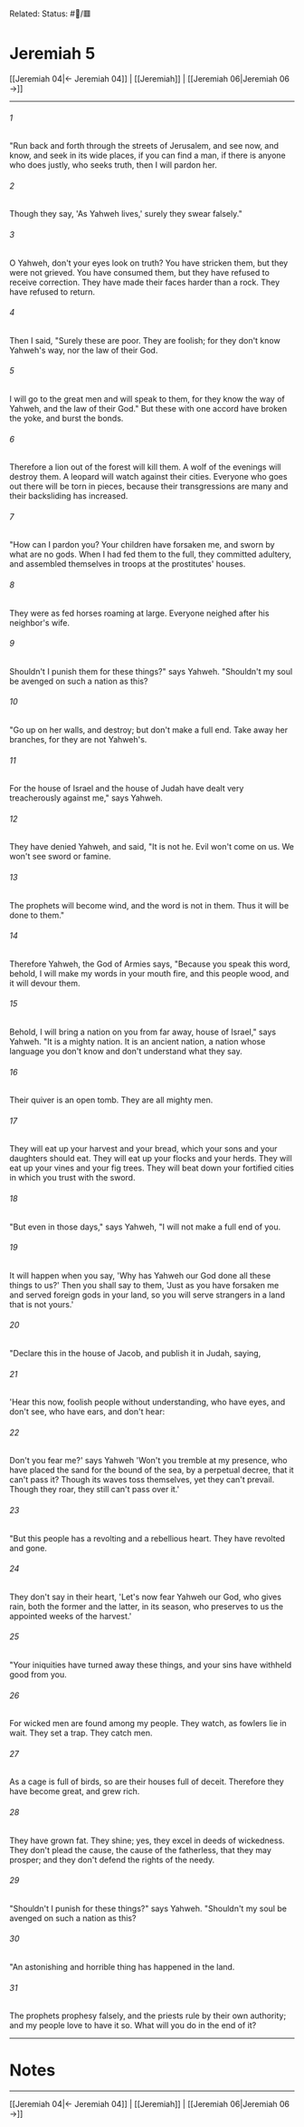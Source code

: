 Related:
Status: #📖/🟥
# Jeremiah 5

[[Jeremiah 04|← Jeremiah 04]] | [[Jeremiah]] | [[Jeremiah 06|Jeremiah 06 →]]
***



###### 1 
"Run back and forth through the streets of Jerusalem, and see now, and know, and seek in its wide places, if you can find a man, if there is anyone who does justly, who seeks truth, then I will pardon her. 

###### 2 
Though they say, 'As Yahweh lives,' surely they swear falsely." 

###### 3 
O Yahweh, don't your eyes look on truth? You have stricken them, but they were not grieved. You have consumed them, but they have refused to receive correction. They have made their faces harder than a rock. They have refused to return. 

###### 4 
Then I said, "Surely these are poor. They are foolish; for they don't know Yahweh's way, nor the law of their God. 

###### 5 
I will go to the great men and will speak to them, for they know the way of Yahweh, and the law of their God." But these with one accord have broken the yoke, and burst the bonds. 

###### 6 
Therefore a lion out of the forest will kill them. A wolf of the evenings will destroy them. A leopard will watch against their cities. Everyone who goes out there will be torn in pieces, because their transgressions are many and their backsliding has increased. 

###### 7 
"How can I pardon you? Your children have forsaken me, and sworn by what are no gods. When I had fed them to the full, they committed adultery, and assembled themselves in troops at the prostitutes' houses. 

###### 8 
They were as fed horses roaming at large. Everyone neighed after his neighbor's wife. 

###### 9 
Shouldn't I punish them for these things?" says Yahweh. "Shouldn't my soul be avenged on such a nation as this? 

###### 10 
"Go up on her walls, and destroy; but don't make a full end. Take away her branches, for they are not Yahweh's. 

###### 11 
For the house of Israel and the house of Judah have dealt very treacherously against me," says Yahweh. 

###### 12 
They have denied Yahweh, and said, "It is not he. Evil won't come on us. We won't see sword or famine. 

###### 13 
The prophets will become wind, and the word is not in them. Thus it will be done to them." 

###### 14 
Therefore Yahweh, the God of Armies says, "Because you speak this word, behold, I will make my words in your mouth fire, and this people wood, and it will devour them. 

###### 15 
Behold, I will bring a nation on you from far away, house of Israel," says Yahweh. "It is a mighty nation. It is an ancient nation, a nation whose language you don't know and don't understand what they say. 

###### 16 
Their quiver is an open tomb. They are all mighty men. 

###### 17 
They will eat up your harvest and your bread, which your sons and your daughters should eat. They will eat up your flocks and your herds. They will eat up your vines and your fig trees. They will beat down your fortified cities in which you trust with the sword. 

###### 18 
"But even in those days," says Yahweh, "I will not make a full end of you. 

###### 19 
It will happen when you say, 'Why has Yahweh our God done all these things to us?' Then you shall say to them, 'Just as you have forsaken me and served foreign gods in your land, so you will serve strangers in a land that is not yours.' 

###### 20 
"Declare this in the house of Jacob, and publish it in Judah, saying, 

###### 21 
'Hear this now, foolish people without understanding, who have eyes, and don't see, who have ears, and don't hear: 

###### 22 
Don't you fear me?' says Yahweh 'Won't you tremble at my presence, who have placed the sand for the bound of the sea, by a perpetual decree, that it can't pass it? Though its waves toss themselves, yet they can't prevail. Though they roar, they still can't pass over it.' 

###### 23 
"But this people has a revolting and a rebellious heart. They have revolted and gone. 

###### 24 
They don't say in their heart, 'Let's now fear Yahweh our God, who gives rain, both the former and the latter, in its season, who preserves to us the appointed weeks of the harvest.' 

###### 25 
"Your iniquities have turned away these things, and your sins have withheld good from you. 

###### 26 
For wicked men are found among my people. They watch, as fowlers lie in wait. They set a trap. They catch men. 

###### 27 
As a cage is full of birds, so are their houses full of deceit. Therefore they have become great, and grew rich. 

###### 28 
They have grown fat. They shine; yes, they excel in deeds of wickedness. They don't plead the cause, the cause of the fatherless, that they may prosper; and they don't defend the rights of the needy. 

###### 29 
"Shouldn't I punish for these things?" says Yahweh. "Shouldn't my soul be avenged on such a nation as this? 

###### 30 
"An astonishing and horrible thing has happened in the land. 

###### 31 
The prophets prophesy falsely, and the priests rule by their own authority; and my people love to have it so. What will you do in the end of it?

---
# Notes


***
[[Jeremiah 04|← Jeremiah 04]] | [[Jeremiah]] | [[Jeremiah 06|Jeremiah 06 →]]
